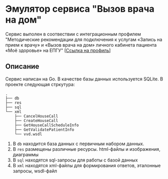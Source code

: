 # Эмулятор сервиса "Вызов врача на дом"

Сервис выполен в соотвествии с интеграционным профилем "Методические рекомендации 
для подключения к услугам «Запись на прием к врачу» и «Вызов врача на дом» личного 
кабинета пациента «Моё здоровье» на ЕПГУ" [<a href="https://portal.egisz.rosminzdrav.ru/materials/541">Ссылка на профиль</a>]

## Описание

Сервис написан на Go. В качестве базы данных используется SQLite. В проекте следующая стркутура:
```
.
├── db
├── res
├── sql
└── xml
    ├── CancelHouseCall
    ├── CreateHouseCall
    ├── GetHouseCallScheduleInfo
    ├── GetValidatePatientInfo
    └── vvd.wsdl
```
1. В ```db``` находится база данных с первичным набором данных.  
2. В ```res``` размещены различные ресурсы. html-файлы и изображения, диаграммы
3. В ```sql``` находятся sql-запросы для работы с базой данных
4. В ```xml``` находятся xml-файлы для формирования ответов, эталонные запросы, wsdl-файл